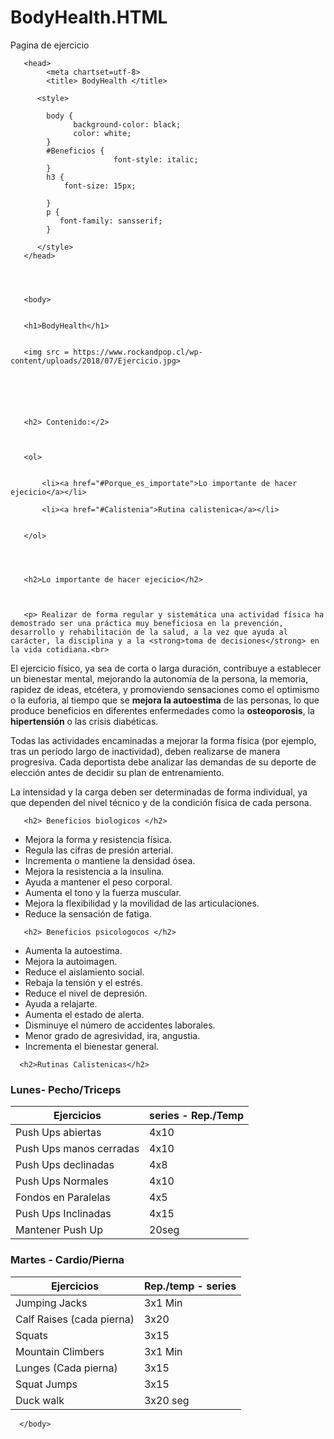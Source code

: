# BodyHealth.HTML
Pagina de ejercicio
<!Doctype html>
<html>

       <head>
            <meta chartset=utf-8>
            <title> BodyHealth </title>
            
          <style>
           
            body {
                  background-color: black;
                  color: white;
            }
            #Beneficios { 
                           font-style: italic;
            }
            h3 { 
                font-size: 15px;

            }
            p {
               font-family: sansserif;
            }

          </style>
       </head>




       <body>


       <h1>BodyHealth</h1>


       <img src = https://www.rockandpop.cl/wp-content/uploads/2018/07/Ejercicio.jpg>






       <h2> Contenido:</2>



       <ol>
  
          
           <li><a href="#Porque_es_importate">Lo importante de hacer ejecicio</a></li>
            
           <li><a href="#Calistenia">Rutina calistenica</a></li>
            
                
       </ol>




       <h2>Lo importante de hacer ejecicio</h2>



       <p> Realizar de forma regular y sistemática una actividad física ha demostrado ser una práctica muy beneficiosa en la prevención, desarrollo y rehabilitación de la salud, a la vez que ayuda al carácter, la disciplina y a la <strong>toma de decisiones</strong> en la vida cotidiana.<br>

El ejercicio físico, ya sea de corta o larga duración, contribuye a establecer un bienestar mental, mejorando la autonomía de la persona, la memoria, rapidez de ideas, etcétera, y promoviendo sensaciones como el optimismo o la euforia, al tiempo que se <strong>mejora la autoestima</strong> de las personas, lo que produce beneficios en diferentes enfermedades como la <strong>osteoporosis</strong>, la <strong>hipertensión</strong> o las crisis diabéticas.<br>

Todas las actividades encaminadas a mejorar la forma física (por ejemplo, tras un período largo de inactividad), deben realizarse de manera progresiva. Cada deportista debe analizar las demandas de su deporte de elección antes de decidir su plan de entrenamiento.<br>

La intensidad y la carga deben ser determinadas de forma individual, ya que dependen del nivel técnico y de la condición física de cada persona.<br> </p>




       <h2> Beneficios biologicos </h2>

<ul>
      <li> Mejora la forma y resistencia física.</li>
      <li> Regula las cifras de presión arterial.</li>
      <li> Incrementa o mantiene la densidad ósea.</li>
      <li> Mejora la resistencia a la insulina.</li>
      <li> Ayuda a mantener el peso corporal.</li>
      <li> Aumenta el tono y la fuerza muscular.</li>
      <li> Mejora la flexibilidad y la movilidad de las articulaciones.</li>
      <li> Reduce la sensación de fatiga.</li>

</ul>



       <h2> Beneficios psicologocos </h2>

<ul>
      <li> Aumenta la autoestima.</li>
      <li> Mejora la autoimagen.</li>
      <li> Reduce el aislamiento social.</li>
      <li> Rebaja la tensión y el estrés.</li>
      <li> Reduce el nivel de depresión.</li>
      <li> Ayuda a relajarte.</li>
      <li> Aumenta el estado de alerta.</li>
      <li> Disminuye el número de accidentes laborales.</li>
      <li> Menor grado de agresividad, ira, angustia.</li>
      <li> Incrementa el bienestar general.</li>
</ul>




      <h2>Rutinas Calistenicas</h2>



<h3> Lunes- Pecho/Triceps </h3>

<table>
       <thead>
              <tr>
                  <th> Ejercicios </th>
                  <th>series - Rep./Temp</th>
              </tr>
       </thead>
       <tbody>
              <tr> 
                  <td> Push Ups abiertas</td> 
                  <td>4x10</td> 
              </tr>
              <tr>
                  <td> Push Ups manos cerradas</td> 
                  <td>4x10</td>
              </tr>
              <tr>
                  <td>Push Ups declinadas</td> 
                  <td>4x8</td>
              </tr>
              <tr>
                  <td>Push Ups Normales</td> 
                  <td>4x10</td>
              </tr>
              <tr>
                  <td>Fondos en Paralelas</td> 
                  <td>4x5</td>
              </tr>
              <tr>
                  <td>Push Ups Inclinadas</td> 
                  <td>4x15</td>
              </tr>
              <tr>
                  <td>Mantener Push Up</td> 
                  <td>20seg</td>
              </tr>
       </tbody>
</table>




<h3> Martes - Cardio/Pierna </h3>

<table>
       <thead>
              <tr>
                  <th> Ejercicios </th>
                  <th> Rep./temp - series</th>
              </tr>
       </thead>
       <tbody>
              <tr> 
                  <td>Jumping Jacks</td> 
                  <td>3x1 Min</td> 
              </tr>
              <tr>
                  <td>Calf Raises (cada pierna)</td> 
                  <td>3x20</td>
              </tr>
              <tr>
                  <td>Squats</td> 
                  <td>3x15</td>
              </tr>
              <tr>
                  <td>Mountain Climbers </td> 
                  <td>3x1 Min</td>
              </tr>
              <tr>
                  <td>Lunges (Cada pierna)</td> 
                  <td>3x15</td>
              </tr>
              <tr>
                  <td>Squat Jumps</td> 
                  <td>3x15</td>
              </tr>
              <tr>
                  <td>Duck walk</td> 
                  <td>3x20 seg</td>
              </tr>
       </tbody>
</table>



      </body>
</html>
